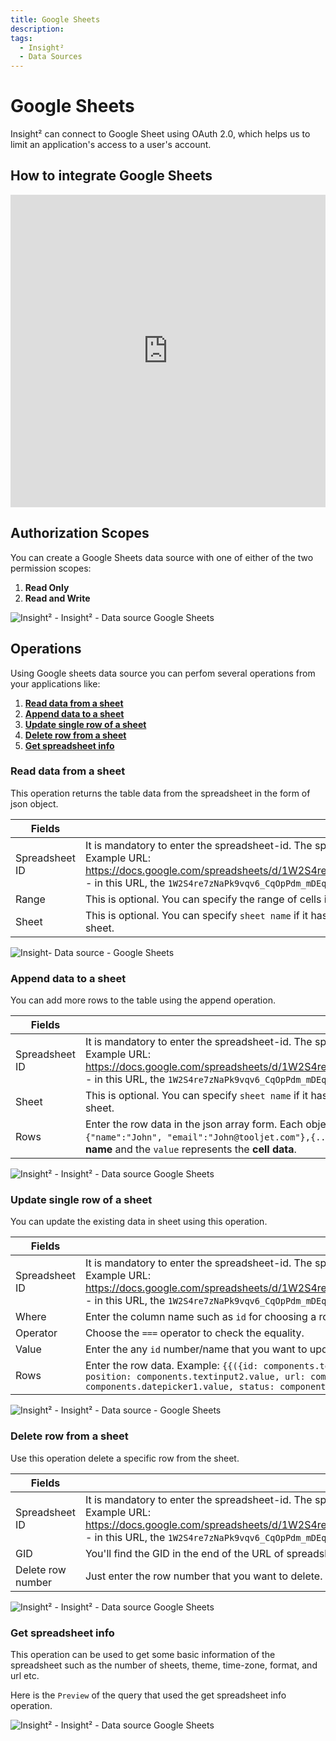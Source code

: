 ```yaml
---
title: Google Sheets
description: 
tags:
  - Insight²
  - Data Sources
---
```


# Google Sheets

Insight² can connect to Google Sheet using OAuth 2.0, which helps us to limit an application's access to a user's account.

## How to integrate Google Sheets

<iframe height="500" src="https://www.youtube.com/embed/3PO41waW2CQ" title="Insight² Googlsheet Integration" frameborder="0" allowfullscreen width="100%"></iframe>

<!-- ## Self-Hosted Configuration

If you are self-hosting the application, you will need to perform some additional steps.

  1. Follow the [Google OAuth 2.0 setup steps outlined here](/docs/setup/env-vars#google-oauth--optional-)
  2. Set the following environment variables with the values from the previous step:
     * `GOOGLE_CLIENT_ID`
     * `GOOGLE_CLIENT_SECRET`
     * `TOOLJET_HOST`
  3. Enable the Google Sheets API in the GCP console -->

## Authorization Scopes

You can create a Google Sheets data source with one of either of the two permission scopes:<br>
1. **Read Only**
2. **Read and Write**



![Insight² - Insight² - Data source Google Sheets](/_images/insight2/datasource-reference/google-sheets/googlesheets.gif)



## Operations

Using Google sheets data source you can perfom several operations from your applications like:

  1. **[Read data from a sheet](/insight2/data-sources/google.sheets/#read-data-from-a-sheet)**
  2. **[Append data to a sheet](/insight2/data-sources/google.sheets/#append-data-to-a-sheet)**
  3. **[Update single row of a sheet](/insight2/data-sources/google.sheets/#update-single-row-of-a-sheet)**
  4. **[Delete row from a sheet](/insight2/data-sources/google.sheets/#delete-row-from-a-sheet)**
  5. **[Get spreadsheet info](/insight2/data-sources/google.sheets/#get-spreadsheet-info)**

### Read data from a sheet

This operation returns the table data from the spreadsheet in the form of json object.

| Fields      | description |
| ----------- | ----------- |
| Spreadsheet ID | It is mandatory to enter the spreadsheet-id. The spreadsheet-id can be found in the URL of the spreadsheet. Example URL: https://docs.google.com/spreadsheets/d/1W2S4re7zNaPk9vqv6_CqOpPdm_mDEqmLmzjVe7Nb9WM/edit#gid=0 - in this URL, the `1W2S4re7zNaPk9vqv6_CqOpPdm_mDEqmLmzjVe7Nb9WM` is the spreadsheet-id. |
| Range | This is optional. You can specify the range of cells in this field. If left empty, it will select the range `A1:Z500`. |
| Sheet | This is optional. You can specify `sheet name` if it has more than 1 sheets, else it will automatically choose the first sheet. |




![Insight- Data source - Google Sheets](/_images/insight2/datasource-reference/google-sheets/read-data-op.png)



### Append data to a sheet

You can add more rows to the table using the append operation.

| Fields      | description |
| ----------- | ----------- |
| Spreadsheet ID | It is mandatory to enter the spreadsheet-id. The spreadsheet-id can be found in the URL of the spreadsheet. Example URL: https://docs.google.com/spreadsheets/d/1W2S4re7zNaPk9vqv6_CqOpPdm_mDEqmLmzjVe7Nb9WM/edit#gid=0 - in this URL, the `1W2S4re7zNaPk9vqv6_CqOpPdm_mDEqmLmzjVe7Nb9WM` is the spreadsheet-id. |
| Sheet | This is optional. You can specify `sheet name` if it has more than 1 sheets, else it will automatically choose the first sheet. |
| Rows  | Enter the row data in the json array form. Each object in an array will represent a single row. Example: `[ {"name":"John", "email":"John@tooljet.com"},{...},{...} ]` In each object, the `key` represents the **column name** and the `value` represents the **cell data**.   |



![Insight² - Insight² - Data source Google Sheets](/_images/insight2/datasource-reference/google-sheets/append-data-op.png)



### Update single row of a sheet

You can update the existing data in sheet using this operation.

| Fields      | description |
| ----------- | ----------- |
| Spreadsheet ID | It is mandatory to enter the spreadsheet-id. The spreadsheet-id can be found in the URL of the spreadsheet. Example URL: https://docs.google.com/spreadsheets/d/1W2S4re7zNaPk9vqv6_CqOpPdm_mDEqmLmzjVe7Nb9WM/edit#gid=0 - in this URL, the `1W2S4re7zNaPk9vqv6_CqOpPdm_mDEqmLmzjVe7Nb9WM` is the spreadsheet-id. |
| Where | Enter the column name such as `id` for choosing a row. |
| Operator | Choose the `===` operator to check the equality. |
| Value | Enter the any `id` number/name that you want to update. |
| Rows  | Enter the row data. Example: `{{({id: components.textinput4.value, company: components.textinput1.value, position: components.textinput2.value, url: components.textinput3.value, 'date-applied': components.datepicker1.value, status: components.dropdown1.value})}}`  |



![Insight² - Insight² - Data source - Google Sheets](/_images/insight2/datasource-reference/google-sheets/update-data-op.png)



### Delete row from a sheet

Use this operation delete a specific row from the sheet.

| Fields      | description |
| ----------- | ----------- |
| Spreadsheet ID | It is mandatory to enter the spreadsheet-id. The spreadsheet-id can be found in the URL of the spreadsheet. Example URL: https://docs.google.com/spreadsheets/d/1W2S4re7zNaPk9vqv6_CqOpPdm_mDEqmLmzjVe7Nb9WM/edit#gid=0 - in this URL, the `1W2S4re7zNaPk9vqv6_CqOpPdm_mDEqmLmzjVe7Nb9WM` is the spreadsheet-id. |
| GID | You'll find the GID in the end of the URL of spreadsheet. In the example mentioned above, the GID is 0 |
| Delete row number |  Just enter the row number that you want to delete.  |




![Insight² - Insight² - Data source Google Sheets](/_images/insight2/datasource-reference/google-sheets/delete-row-op.png)



### Get spreadsheet info

This operation can be used to get some basic information of the spreadsheet such as the number of sheets, theme, time-zone, format, and url etc.

Here is the `Preview` of the query that used the get spreadsheet info operation.



![Insight² - Insight² - Data source Google Sheets](/_images/insight2/datasource-reference/google-sheets/get-info2.png)


